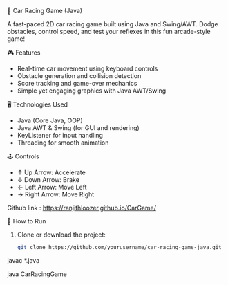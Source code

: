 🚗 Car Racing Game (Java)

A fast-paced 2D car racing game built using Java and Swing/AWT. Dodge obstacles, control speed, and test your reflexes in this fun arcade-style game!

🎮 Features

- Real-time car movement using keyboard controls  
- Obstacle generation and collision detection  
- Score tracking and game-over mechanics  
- Simple yet engaging graphics with Java AWT/Swing  

🖥️ Technologies Used

- Java (Core Java, OOP)  
- Java AWT & Swing (for GUI and rendering)  
- KeyListener for input handling  
- Threading for smooth animation

🕹️ Controls

- ↑ Up Arrow: Accelerate  
- ↓ Down Arrow: Brake  
- ← Left Arrow: Move Left  
- → Right Arrow: Move Right  


Github link : https://ranjithloozer.github.io/CarGame/

📂 How to Run

1. Clone or download the project:
   ```bash
   git clone https://github.com/yourusername/car-racing-game-java.git

javac *.java

java CarRacingGame
